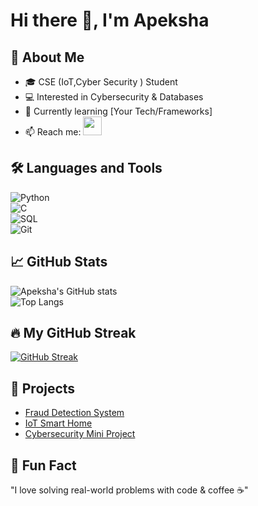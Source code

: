 # Hi there 👋, I'm Apeksha  

## 🚀 About Me  
- 🎓 CSE (IoT,Cyber Security ) Student  
- 💻 Interested in Cybersecurity & Databases  
- 🌱 Currently learning [Your Tech/Frameworks]  
- 📫 Reach me: [<img src="https://img.icons8.com/color/48/000000/linkedin.png" width="30"/>](https://www.linkedin.com/in/apeksha-bhat110305/)

## 🛠 Languages and Tools  
![Python](https://img.shields.io/badge/-Python-333?style=flat&logo=python)  
![C](https://img.shields.io/badge/-C-333?style=flat&logo=c)  
![SQL](https://img.shields.io/badge/-SQL-333?style=flat&logo=mysql)  
![Git](https://img.shields.io/badge/-Git-333?style=flat&logo=git)  

## 📈 GitHub Stats  
![Apeksha's GitHub stats](https://github-readme-stats.vercel.app/api?username=anamika6249&show_icons=true&theme=radical)  
![Top Langs](https://github-readme-stats.vercel.app/api/top-langs/?username=anamika6249&layout=compact&theme=radical) 

## 🔥 My GitHub Streak

[![GitHub Streak](https://github-readme-streak-stats.herokuapp.com/?user=anamika6249&theme=dark&background=0d1117&border=0C4A6E&fire=FF4500&currStreakNum=00FF00&sideNums=FFFFFF)](https://git.io/streak-stats)

## 🔗 Projects  
- [Fraud Detection System](https://github.com/yourusername/fraud-detection)  
- [IoT Smart Home](https://github.com/yourusername/iot-smart-home)  
- [Cybersecurity Mini Project](https://github.com/yourusername/cybersec-mini)  

## 🌟 Fun Fact  
"I love solving real-world problems with code & coffee ☕"

<!--
**anamika6249/anamika6249** is a ✨ _special_ ✨ repository because its `README.md` (this file) appears on your GitHub profile.

Here are some ideas to get you started:

- 🔭 I’m currently working on ...
- 🌱 I’m currently learning ...
- 👯 I’m looking to collaborate on ...
- 🤔 I’m looking for help with ...
- 💬 Ask me about ...
- 📫 How to reach me: ...
- 😄 Pronouns: ...
- ⚡ Fun fact: ...
-->
